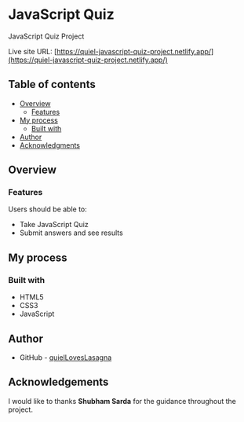 # JavaScript Quiz

JavaScript Quiz Project

Live site URL: [https://quiel-javascript-quiz-project.netlify.app/](https://quiel-javascript-quiz-project.netlify.app/)

## Table of contents

- [Overview](#overview)
  - [Features](#features)
- [My process](#my-process)
  - [Built with](#built-with)
- [Author](#author)
- [Acknowledgments](#acknowledgments)

## Overview

### Features

Users should be able to:

- Take JavaScript Quiz
- Submit answers and see results

## My process

### Built with

- HTML5
- CSS3
- JavaScript

## Author

- GitHub - [quielLovesLasagna](https://github.com/quielLovesLasagna)

## Acknowledgements

I would like to thanks **Shubham Sarda** for the guidance throughout the project.

